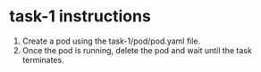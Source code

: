 # task-1 instructions

1. Create a pod using the task-1/pod/pod.yaml file.
2. Once the pod is running, delete the pod and wait until the task terminates. 
